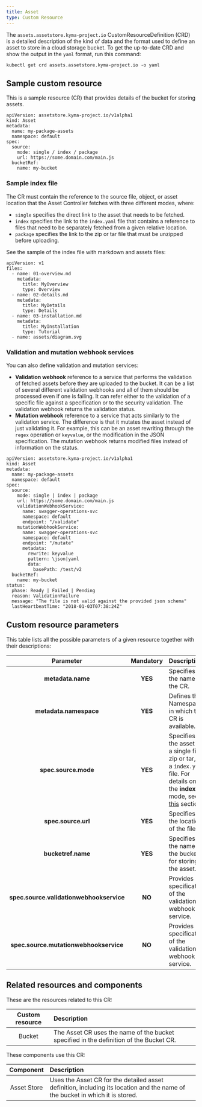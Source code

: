```yaml
---
title: Asset
type: Custom Resource
---
```


The `assets.assetstore.kyma-project.io` CustomResourceDefinition (CRD) is a detailed description of the kind of data and the format used to define an asset to store in a cloud storage bucket. To get the up-to-date CRD and show the output in the `yaml` format, run this command:

```
kubectl get crd assets.assetstore.kyma-project.io -o yaml
```

## Sample custom resource

This is a sample resource (CR) that provides details of the bucket for storing assets.

```
apiVersion: assetstore.kyma-project.io/v1alpha1
kind: Asset
metadata:
  name: my-package-assets
  namespace: default
spec:
  source:
    mode: single / index / package
    url: https://some.domain.com/main.js
  bucketRef:
    name: my-bucket

```

### Sample index file

The CR must contain the reference to the source file, object, or asset location that the Asset Controller fetches with three different modes, where:
- `single` specifies the direct link to the asset that needs to be fetched.
- `index` specifies the link to the `index.yaml` file that contains a reference to files that need to be separately fetched from a given relative location.
- `package` specifies the link to the zip or tar file that must be unzipped before uploading.

See the sample of the index file with markdown and assets files:

```
apiVersion: v1
files:
  - name: 01-overview.md
    metadata:
      title: MyOverview
      type: Overview
  - name: 02-details.md
    metadata:
      title: MyDetails
      type: Details
  - name: 03-installation.md
    metadata:
      title: MyInstallation
      type: Tutorial
  - name: assets/diagram.svg
```

### Validation and mutation webhook services

You can also define validation and mutation services:
- **Validation webhook** reference to a service that performs the validation of fetched assets before they are uploaded to the bucket. It can be a list of several different validation webhooks and all of them should be processed even if one is failing. It can refer either to the validation of a specific file against a specification or to the security validation. The validation webhook returns the validation status.
- **Mutation webhook** reference to a service that acts similarly to the validation service. The difference is that it mutates the asset instead of just validating it. For example, this can be an asset rewriting through the `regex` operation or `keyvalue`, or the modification in the JSON specification. The mutation webhook returns modified files instead of information on the status.

```
apiVersion: assetstore.kyma-project.io/v1alpha1
kind: Asset
metadata:
  name: my-package-assets
  namespace: default
spec:
  source:
    mode: single | index | package
    url: https://some.domain.com/main.js
    validationWebhookService:
      name: swagger-operations-svc
      namespace: default
      endpoint: "/validate"
    mutationWebhookService:
      name: swagger-operations-svc
      namespace: default
      endpoint: "/mutate"
      metadata:
        rewrite: keyvalue
        pattern: \json|yaml
        data:
          basePath: /test/v2
  bucketRef:
    name: my-bucket
status:
  phase: Ready | Failed | Pending
  reason: ValidationFailure
  message: "The file is not valid against the provided json schema"
  lastHeartbeatTime: "2018-01-03T07:38:24Z"

```

## Custom resource parameters

This table lists all the possible parameters of a given resource together with their descriptions:


| Parameter   |      Mandatory      |  Description |
|:----------:|:-------------:|:------|
| **metadata.name** |    **YES**   | Specifies the name of the CR. |
| **metadata.namespace** |    **YES**   | Defines the Namespace in which the CR is available. |
| **spec.source.mode** |    **YES**   | Specifies if the asset is a single file, zip or tar, or a `index.yaml` file. For details on the **index** mode, see [this](#sample-index-file) section. |
| **spec.source.url** |    **YES**   | Specifies the location of the file. |
| **bucketref.name** |    **YES**   | Specifies the name of the bucket for storing the asset. |
| **spec.source.validationwebhookservice** |    **NO**   | Provides specification of the validation webhook service. |
| **spec.source.mutationwebhookservice** |    **NO**   | Provides specification of the validation webhook service. |


## Related resources and components

These are the resources related to this CR:

| Custom resource |   Description |
|:----------:|:------|
| Bucket |  The Asset CR uses the name of the bucket specified in the definition of the Bucket CR. |

These components use this CR:

| Component   |   Description |
|:----------:|:------|
| Asset Store |  Uses the Asset CR for the detailed asset definition, including its location and the name of the bucket in which it is stored. |
